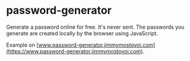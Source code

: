 # password-generator

Generate a password online for free. It's never sent. The passwords you generate are created locally by the browser using JavaScript.

Example on [www.password-generator.jimmymostovoi.com](https://www.password-generator.jimmymostovoi.com).